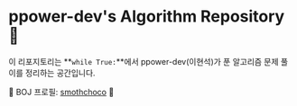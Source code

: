 # ppower-dev's Algorithm Repository 🚀  

이 리포지토리는 **`while True:`**에서 ppower-dev(이현석)가 푼 알고리즘 문제 풀이를 정리하는 공간입니다.

📌 BOJ 프로필: [smothchoco](https://solved.ac/profile/smothchoco) 🔗  
